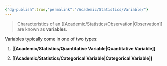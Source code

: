 ```yaml
---
{"dg-publish":true,"permalink":"/Academic/Statistics/Variable/"}
---
```


>Characteristics of an [[Academic/Statistics/Observation\|Observation]] are known as **variables**.

Variables typically come in one of two types: 
1. **[[Academic/Statistics/Quantitative Variable\|Quantitative Variable]]**

1. **[[Academic/Statistics/Categorical Variable\|Categorical Variable]]**

